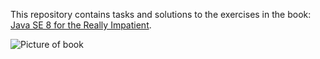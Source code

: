 This repository contains tasks and solutions to the exercises in the book: 
[Java SE 8 for the Really Impatient](https://www.amazon.com/Java-SE8-Really-Impatient-Course/dp/0321927761).

![Picture of book](https://images-na.ssl-images-amazon.com/images/I/51okg3NkIgL._SX385_BO1,204,203,200_.jpg)